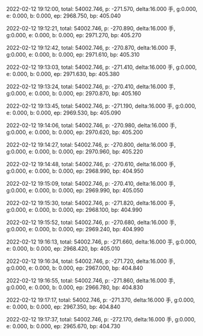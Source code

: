 2022-02-12 19:12:00, total: 54002.746, p: -271.570, delta:16.000 手, g:0.000, e: 0.000, b: 0.000, ep: 2968.750, bp: 405.040

2022-02-12 19:12:21, total: 54002.746, p: -270.890, delta:16.000 手, g:0.000, e: 0.000, b: 0.000, ep: 2971.270, bp: 405.270

2022-02-12 19:12:42, total: 54002.746, p: -270.870, delta:16.000 手, g:0.000, e: 0.000, b: 0.000, ep: 2971.610, bp: 405.310

2022-02-12 19:13:03, total: 54002.746, p: -271.410, delta:16.000 手, g:0.000, e: 0.000, b: 0.000, ep: 2971.630, bp: 405.380

2022-02-12 19:13:24, total: 54002.746, p: -270.410, delta:16.000 手, g:0.000, e: 0.000, b: 0.000, ep: 2970.870, bp: 405.160

2022-02-12 19:13:45, total: 54002.746, p: -271.190, delta:16.000 手, g:0.000, e: 0.000, b: 0.000, ep: 2969.530, bp: 405.090

2022-02-12 19:14:06, total: 54002.746, p: -270.980, delta:16.000 手, g:0.000, e: 0.000, b: 0.000, ep: 2970.620, bp: 405.200

2022-02-12 19:14:27, total: 54002.746, p: -270.800, delta:16.000 手, g:0.000, e: 0.000, b: 0.000, ep: 2970.960, bp: 405.220

2022-02-12 19:14:48, total: 54002.746, p: -270.610, delta:16.000 手, g:0.000, e: 0.000, b: 0.000, ep: 2968.990, bp: 404.950

2022-02-12 19:15:09, total: 54002.746, p: -270.410, delta:16.000 手, g:0.000, e: 0.000, b: 0.000, ep: 2969.990, bp: 405.050

2022-02-12 19:15:30, total: 54002.746, p: -271.820, delta:16.000 手, g:0.000, e: 0.000, b: 0.000, ep: 2968.100, bp: 404.990

2022-02-12 19:15:52, total: 54002.746, p: -270.680, delta:16.000 手, g:0.000, e: 0.000, b: 0.000, ep: 2969.240, bp: 404.990

2022-02-12 19:16:13, total: 54002.746, p: -271.660, delta:16.000 手, g:0.000, e: 0.000, b: 0.000, ep: 2968.420, bp: 405.010

2022-02-12 19:16:34, total: 54002.746, p: -271.720, delta:16.000 手, g:0.000, e: 0.000, b: 0.000, ep: 2967.000, bp: 404.840

2022-02-12 19:16:55, total: 54002.746, p: -271.860, delta:16.000 手, g:0.000, e: 0.000, b: 0.000, ep: 2966.780, bp: 404.830

2022-02-12 19:17:17, total: 54002.746, p: -271.370, delta:16.000 手, g:0.000, e: 0.000, b: 0.000, ep: 2967.350, bp: 404.840

2022-02-12 19:17:37, total: 54002.746, p: -272.170, delta:16.000 手, g:0.000, e: 0.000, b: 0.000, ep: 2965.670, bp: 404.730